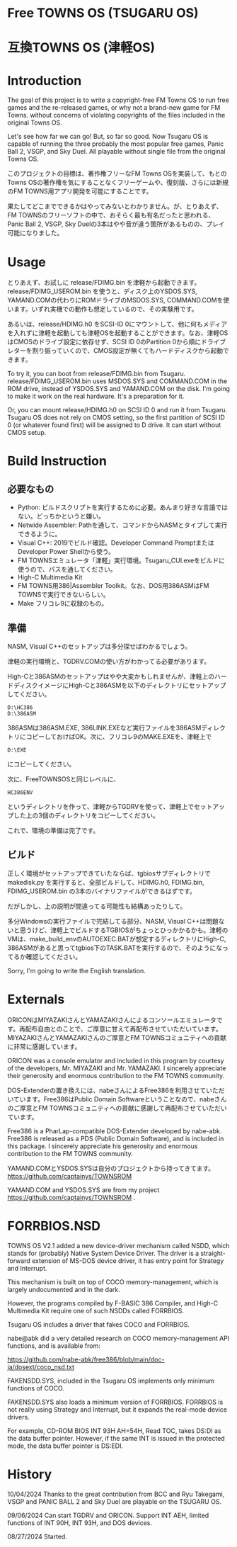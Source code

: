 # Free TOWNS OS (TSUGARU OS)
# 互換TOWNS OS (津軽OS)

# Introduction

The goal of this project is to write a copyright-free FM Towns OS to run free games and the re-released games, or why not a brand-new game for FM Towns. without concerns of violating copyrights of the files included in the original Towns OS.

Let's see how far we can go!  But, so far so good.  Now Tsugaru OS is capable of running the three probably the most popular free games, Panic Ball 2, VSGP, and Sky Duel.  All playable without single file from the original Towns OS.

このプロジェクトの目標は、著作権フリーなFM Towns OSを実装して、もとのTowns OSの著作権を気にすることなくフリーゲームや、復刻版、さらには新規のFM TOWNS用アプリ開発を可能にすることです。

果たしてどこまでできるかはやってみないとわかりません。が、とりあえず、FM TOWNSのフリーソフトの中で、おそらく最も有名だったと思われる、Panic Ball 2, VSGP, Sky Duelの3本はやや音が違う箇所があるものの、プレイ可能になりました。



# Usage

とりあえず、お試しに release/FDIMG.bin を津軽から起動できます。release/FDIMG_USEROM.bin を使うと、ディスク上のYSDOS.SYS, YAMAND.COMの代わりにROMドライブのMSDOS.SYS, COMMAND.COMを使います。いずれ実機での動作も想定しているので、その実験用です。

あるいは、release/HDIMG.h0 をSCSI-ID 0にマウントして、他に何もメディアを入れずに津軽を起動しても津軽OSを起動することができます。なお、津軽OSはCMOSのドライブ設定に依存せず、SCSI ID 0のPartition 0から順にドライブレターを割り振っていくので、CMOS設定が無くてもハードディスクから起動できます。

To try it, you can boot from release/FDIMG.bin from Tsugaru.  release/FDIMG_USEROM.bin uses MSDOS.SYS and COMMAND.COM in the ROM drive, instead of YSDOS.SYS and YAMAND.COM on the disk.  I'm going to make it work on the real hardware.  It's a preparation for it.

Or, you can mount release/HDIMG.h0 on SCSI ID 0 and run it from Tsugaru.  Tsugaru OS does not rely on CMOS setting, so the first partition of SCSI ID 0 (or whatever found first) will be assigned to D drive.  It can start without CMOS setup.



# Build Instruction

## 必要なもの

- Python: ビルドスクリプトを実行するために必要。あんまり好きな言語ではない。どっちかというと嫌い。
- Netwide Assembler: Pathを通して、コマンドからNASMとタイプして実行できるように。
- Visual C++: 2019でビルド確認。Developer Command PromptまたはDeveloper Power Shellから使う。
- FM TOWNSエミュレータ「津軽」実行環境。Tsugaru_CUI.exeをビルドに使うので、パスを通してください。
- High-C Multimedia Kit
- FM TOWNS用386|Assembler Toolkit。なお、DOS用386ASMはFM TOWNSで実行できないらしい。
- Make フリコレ9に収録のもの。

## 準備

NASM, Visual C++のセットアップは多分探せばわかるでしょう。

津軽の実行環境と、TGDRV.COMの使い方がわかってる必要があります。

High-Cと386ASMのセットアップはやや大変かもしれませんが、津軽上のハードディスクイメージにHigh-Cと386ASMを以下のディレクトリにセットアップしてください。
```
D:\HC386
D:\386ASM
```
386ASMは386ASM.EXE, 386LINK.EXEなど実行ファイルを386ASMディレクトリにコピーしておけばOK。次に、フリコレ9のMAKE.EXEを、津軽上で
```
D:\EXE
```
にコピーしてください。

次に、FreeTOWNSOSと同じレベルに、
```
HC386ENV
```
というディレクトリを作って、津軽からTGDRVを使って、津軽上でセットアップした上の3個のディレクトリをコピーしてください。

これで、環境の準備は完了です。

## ビルド

正しく環境がセットアップできていたならば、tgbiosサブディレクトリで makedisk.py を実行すると、全部ビルドして、HDIMG.h0, FDIMG.bin, FDIMG_USEROM.bin の3本のバイナリファイルができるはずです。

だがしかし、上の説明が間違ってる可能性も結構あったりして。

多分Windowsの実行ファイルで完結してる部分、NASM, Visual C++は問題ないと思うけど、津軽上でビルドするTGBIOSがちょっとひっかかるかも。津軽のVMは、make_build_envのAUTOEXEC.BATが想定するディレクトリにHigh-C, 386ASMがあると思ってtgbios下のTASK.BATを実行するので、そのようになってるか確認してください。





Sorry, I'm going to write the English translation.




# Externals

ORICONはMIYAZAKIさんとYAMAZAKIさんによるコンソールエミュレータです。再配布自由とのことで、ご厚意に甘えて再配布させていただいています。MIYAZAKIさんとYAMAZAKIさんのご厚意とFM TOWNSコミュニティへの貢献に非常に感謝しています。

ORICON was a console emulator and included in this program by courtesy of the developers, Mr. MIYAZAKI and Mr. YAMAZAKI.  I sincerely appreciate their generosity and enormous contribution to the FM TOWNS community.

DOS-Extenderの置き換えには、nabeさんによるFree386を利用させていただいています。Free386はPublic Domain Softwareということなので、nabeさんのご厚意とFM TOWNSコミュニティへの貢献に感謝して再配布させていただいています。

Free386 is a PharLap-compatible DOS-Extender developed by nabe-abk.  Free386 is released as a PDS (Public Domain Software), and is included in this package.  I sincerely appreciate his generosity and enormous contribution to the FM TOWNS community.

YAMAND.COMとYSDOS.SYSは自分のプロジェクトから持ってきてます。https://github.com/captainys/TOWNSROM

YAMAND.COM and YSDOS.SYS are from my project https://github.com/captainys/TOWNSROM .




# FORRBIOS.NSD

TOWNS OS V2.1 added a new device-driver mechanism called NSDD, which stands for (probably) Native System Device Driver.  The driver is a straight-forward extension of MS-DOS device driver, it has entry point for Strategy and Interrupt.

This mechanism is built on top of COCO memory-management, which is largely undocumented and in the dark.

However, the programs compiled by F-BASIC 386 Compiler, and High-C Multimedia Kit require one of such NSDDs called FORRBIOS.

Tsugaru OS includes a driver that fakes COCO and FORRBIOS.

nabe@abk did a very detailed research on COCO memory-management API functions, and is available from:

https://github.com/nabe-abk/free386/blob/main/doc-ja/dosext/coco_nsd.txt

FAKENSDD.SYS, included in the Tsugaru OS implements only minimum functions of COCO.

FAKENSDD.SYS also loads a minimum version of FORRBIOS.  FORRBIOS is not really using Strategy and Interrupt, but it expands the real-mode device drivers.

For example, CD-ROM BIOS INT 93H AH=54H, Read TOC, takes DS:DI as the data buffer pointer.  However, if the same INT is issued in the protected mode, the data buffer pointer is DS:EDI.





# History
10/04/2024  Thanks to the great contribution from BCC and Ryu Takegami, VSGP and PANIC BALL 2 and Sky Duel are playable on the TSUGARU OS.

09/06/2024  Can start TGDRV and ORICON.  Support INT AEH, limited functions of INT 90H, INT 93H, and DOS devices.

08/27/2024  Started.

